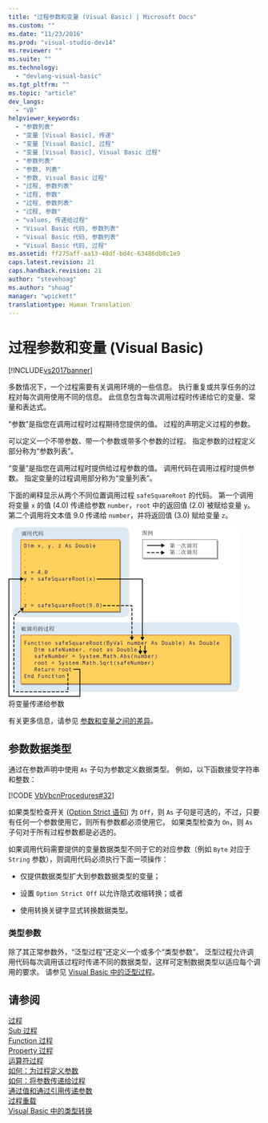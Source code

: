 ```yaml
---
title: "过程参数和变量 (Visual Basic) | Microsoft Docs"
ms.custom: ""
ms.date: "11/23/2016"
ms.prod: "visual-studio-dev14"
ms.reviewer: ""
ms.suite: ""
ms.technology: 
  - "devlang-visual-basic"
ms.tgt_pltfrm: ""
ms.topic: "article"
dev_langs: 
  - "VB"
helpviewer_keywords: 
  - "参数列表"
  - "变量 [Visual Basic], 传递"
  - "变量 [Visual Basic], 过程"
  - "变量 [Visual Basic], Visual Basic 过程"
  - "参数列表"
  - "参数, 列表"
  - "参数, Visual Basic 过程"
  - "过程, 参数列表"
  - "过程, 参数"
  - "过程, 参数列表"
  - "过程, 参数"
  - "values, 传递给过程"
  - "Visual Basic 代码, 参数列表"
  - "Visual Basic 代码, 参数列表"
  - "Visual Basic 代码, 过程"
ms.assetid: ff275aff-aa13-40df-bd4c-63486db8c1e9
caps.latest.revision: 21
caps.handback.revision: 21
author: "stevehoag"
ms.author: "shoag"
manager: "wpickett"
translationtype: Human Translation
---
```

# 过程参数和变量 (Visual Basic)
[!INCLUDE[vs2017banner](../../../../csharp/includes/vs2017banner.md)]

多数情况下，一个过程需要有关调用环境的一些信息。  执行重复或共享任务的过程对每次调用使用不同的信息。  此信息包含每次调用过程时传递给它的变量、常量和表达式。  
  
 “参数”是指您在调用过程时过程期待您提供的值。  过程的声明定义过程的参数。  
  
 可以定义一个不带参数、带一个参数或带多个参数的过程。  指定参数的过程定义部分称为“参数列表”。  
  
 “变量”是指您在调用过程时提供给过程参数的值。  调用代码在调用过程时提供参数。  指定变量的过程调用部分称为“变量列表”。  
  
 下面的阐释显示从两个不同位置调用过程 `safeSquareRoot` 的代码。  第一个调用将变量 `x` 的值 \(4.0\) 传递给参数 `number`，`root` 中的返回值 \(2.0\) 被赋给变量 `y`。  第二个调用将文本值 9.0 传递给 `number`，并将返回值 \(3.0\) 赋给变量 `z`。  
  
 ![将实参传递给形参的示意图](../../../../visual-basic/programming-guide/language-features/procedures/media/parametersargue.gif "ParametersArgue")  
将变量传递给参数  
  
 有关更多信息，请参见 [参数和变量之间的差异](../../../../visual-basic/programming-guide/language-features/procedures/differences-between-parameters-and-arguments.md)。  
  
## 参数数据类型  
 通过在参数声明中使用 `As` 子句为参数定义数据类型。  例如，以下函数接受字符串和整数：  
  
 [!CODE [VbVbcnProcedures#32](../CodeSnippet/VS_Snippets_VBCSharp/VbVbcnProcedures#32)]  
  
 如果类型检查开关 \([Option Strict 语句](../../../../visual-basic/language-reference/statements/option-strict-statement.md)\) 为 `Off`，则 `As` 子句是可选的，不过，只要有任何一个参数使用它，则所有参数都必须使用它。  如果类型检查为 `On`，则 `As` 子句对于所有过程参数都是必选的。  
  
 如果调用代码需要提供的变量数据类型不同于它的对应参数（例如 `Byte` 对应于 `String` 参数），则调用代码必须执行下面一项操作：  
  
-   仅提供数据类型扩大到参数数据类型的变量；  
  
-   设置 `Option Strict Off` 以允许隐式收缩转换；或者  
  
-   使用转换关键字显式转换数据类型。  
  
### 类型参数  
 除了其正常参数外，“泛型过程”还定义一个或多个“类型参数”。  泛型过程允许调用代码每次调用该过程时传递不同的数据类型，这样可定制数据类型以适应每个调用的要求。  请参见 [Visual Basic 中的泛型过程](../../../../visual-basic/programming-guide/language-features/data-types/generic-procedures.md)。  
  
## 请参阅  
 [过程](../../../../visual-basic/programming-guide/language-features/procedures/index.md)   
 [Sub 过程](../../../../visual-basic/programming-guide/language-features/procedures/sub-procedures.md)   
 [Function 过程](../../../../visual-basic/programming-guide/language-features/procedures/function-procedures.md)   
 [Property 过程](../../../../visual-basic/programming-guide/language-features/procedures/property-procedures.md)   
 [运算符过程](../../../../visual-basic/programming-guide/language-features/procedures/operator-procedures.md)   
 [如何：为过程定义参数](../../../../visual-basic/programming-guide/language-features/procedures/how-to-define-a-parameter-for-a-procedure.md)   
 [如何：将参数传递给过程](../../../../visual-basic/programming-guide/language-features/procedures/how-to-pass-arguments-to-a-procedure.md)   
 [通过值和通过引用传递参数](../../../../visual-basic/programming-guide/language-features/procedures/passing-arguments-by-value-and-by-reference.md)   
 [过程重载](../../../../visual-basic/programming-guide/language-features/procedures/procedure-overloading.md)   
 [Visual Basic 中的类型转换](../../../../visual-basic/programming-guide/language-features/data-types/type-conversions.md)